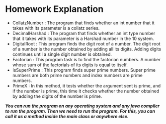 # Homework Explanation
- CollatzNumber : The program that finds whether an int number that
it takes with its parameter is a collatz series.
- DecimalHarshad : The program that finds whether an int type number that it takes with
its parameter is a Harshad number in the 10 system.
- DigitalRoot : This program finds the digit root of a number.
The digit root of a number is the number obtained by adding all its digits.
Adding digits continues until a single digit number is obtained.
- Factorian : This program task is to find the factorian numbers.
A number whose sum of the factorials of its digits is equal to itself.
- IsSuperPrime : This program finds super prime numbers.
Super prime numbers are both prime numbers and index numbers are prime numbers.
- PrimeX : In this method, it tests whether the argument sent is prime, and if the number is prime,
this time it checks whether the number obtained by adding the digits of the number is prime.

***You can run the program on any operating system and any java compiler to run the program.
Then we need to run the program. For this, you can call it as a method inside the main class or anywhere else.***
